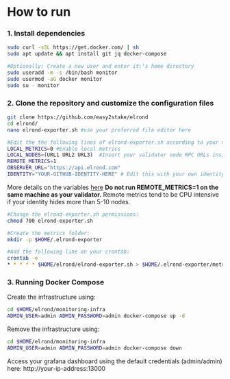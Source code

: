 # How to run

### 1. Install dependencies
```sh
sudo curl -sSL https://get.docker.com/ | sh
sudo apt update && apt install git jq docker-compose

#Optionally: Create a new user and enter it\'s home directory
sudo useradd -m -s /bin/bash monitor
sudo usermod -aG docker monitor
sudo su - monitor
```

### 2. Clone the repository and customize the configuration files
```sh
git clone https://github.com/easy2stake/elrond
cd elrond/
nano elrond-exporter.sh #use your preferred file editor here

#Edit the the following lines of elrond-exporter.sh according to your needs:
LOCAL_METRICS=0 #Enable local metrics
LOCAL_NODES=(URL1 URL2 URL3)  #Insert your validator node RPC URLs inside the parenthesis separated by space
REMOTE_METRICS=1
OBSERVER_URL="https://api.elrond.com"
IDENTITY="YOUR-GITHUB-IDENTITY-HERE" # Edit this with your own identity
```
More details on the variables [here](https://github.com/easy2stake/elrond/blob/master/README.md)
**Do not run REMOTE_METRICS=1 on the same machine as your validator.** Remote metrics tend to be CPU intensive if your identity hides more than 5-10 nodes.

```sh
#Change the elrond-exporter.sh permissions:
chmod 700 elrond-exporter.sh

#Create the metrics folder:
mkdir -p $HOME/.elrond-exporter

#Add the following line on your crontab:
crontab -e
* * * * * $HOME/elrond/elrond-exporter.sh > $HOME/.elrond-exporter/metrics.prom
```

### 3. Running Docker Compose
Create the infrastructure using:
```sh
cd $HOME/elrond/monitoring-infra
ADMIN_USER=admin ADMIN_PASSWORD=admin docker-compose up -d
```

Remove the infrastructure using:
```sh
cd $HOME/elrond/monitoring-infra
ADMIN_USER=admin ADMIN_PASSWORD=admin docker-compose down
```

Access your grafana dashboard using the default credentials (admin/admin) here:
http://your-ip-address:13000
